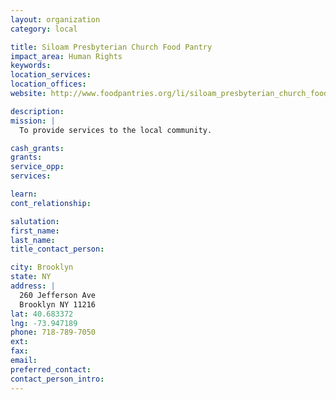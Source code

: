 ```yaml
---
layout: organization
category: local

title: Siloam Presbyterian Church Food Pantry
impact_area: Human Rights
keywords: 
location_services: 
location_offices: 
website: http://www.foodpantries.org/li/siloam_presbyterian_church_food_pantry_11216

description: 
mission: |
  To provide services to the local community.

cash_grants: 
grants: 
service_opp: 
services: 

learn: 
cont_relationship: 

salutation: 
first_name: 
last_name: 
title_contact_person: 

city: Brooklyn
state: NY
address: |
  260 Jefferson Ave  
  Brooklyn NY 11216
lat: 40.683372
lng: -73.947189
phone: 718-789-7050
ext: 
fax: 
email: 
preferred_contact: 
contact_person_intro: 
---
```

